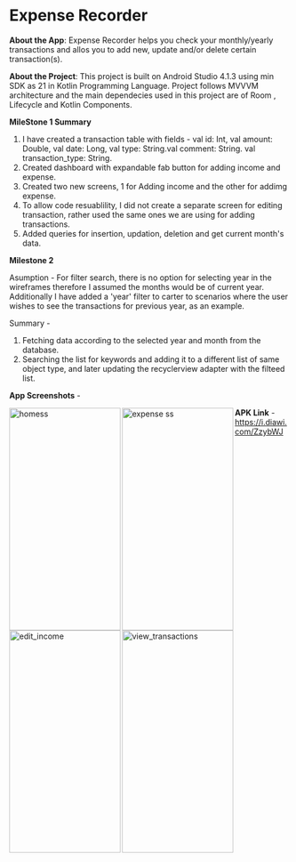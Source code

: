 # Expense Recorder

**About the App**:
Expense Recorder helps you check your monthly/yearly transactions and allos you to add new, update and/or delete certain transaction(s).



**About the Project**:
This project is built on Android Studio 4.1.3 using min SDK as 21 in Kotlin Programming Language. 
Project follows MVVVM architecture and the main dependecies used in this project are of Room , Lifecycle and Kotlin Components.



**MileStone 1 Summary**
1. I have created a transaction table with fields - val id: Int, val amount: Double, val date: Long, val type: String.val comment: String. val transaction_type: String.
2. Created dashboard with expandable fab button for adding income and expense.
3. Created two new screens, 1 for Adding income and the other for addimg expense.
4. To allow code resuablility, I did not create a separate screen for editing transaction, rather used the same ones we are using for adding transactions.
5. Added queries for insertion, updation, deletion and get current month's data.



**Milestone 2**

 Asumption - 
   For filter search, there is no option for selecting year in the wireframes therefore I assumed the months would be of current year. 
  Additionally I have added a 'year' filter to carter to scenarios where the user wishes to see the transactions for previous year, as an example. 

Summary - 
 1. Fetching data according to the selected year and month from the database. 
 2. Searching the  list for keywords and adding it to a different list of same object type, and later updating the recyclerview adapter with the filteed list.



**App Screenshots** -

<img align="left" width="200" height="400" alt="homess" src="https://user-images.githubusercontent.com/46419030/117587851-8a849c00-b13d-11eb-91ac-ef12aab51bc3.png">      <img align="left" width="200" height="400" alt="expense ss" src="https://user-images.githubusercontent.com/46419030/117587848-89536f00-b13d-11eb-94e0-fdeaa391124d.png"> 

  <img align="left" width="200" height="400" alt="edit_income" src="https://user-images.githubusercontent.com/46419030/117587854-8bb5c900-b13d-11eb-976d-25d03a2a6414.png">                    <img align="left" width="200" height="400" alt="view_transactions" src="https://user-images.githubusercontent.com/46419030/117587853-8b1d3280-b13d-11eb-97ce-9e8fe395c029.png">
  
  
  
  
  **APK Link** - https://i.diawi.com/ZzybWJ

